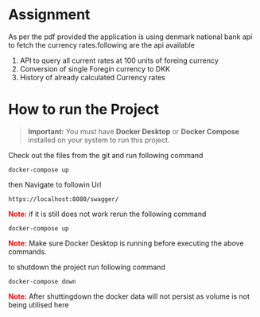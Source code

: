 # Assignment 
As per the pdf provided the application is using denmark national bank api to fetch the currency rates.following are the api available
 1. API to query all current rates at 100 units of foreing currency
 2. Conversion of single Foregin currency to DKK
 3. History of already calculated Currency rates

# How to run the Project

> **Important:** You must have **Docker Desktop** or **Docker Compose** installed on your system to run this project.

Check out the files from the git and run following command 

```
docker-compose up
```

then Navigate to followin Url

```
https://localhost:8080/swagger/
```

**<span style="color:red;">Note:</span>** if it is still does not work rerun the following command
```
docker-compose up
```

**<span style="color:red;">Note:</span>** Make sure Docker Desktop is running before executing the above commands. 


to shutdown the project run following command 

```
docker-compose down
```

**<span style="color:red;">Note:</span>** After shuttingdown the docker data will not persist as volume is not being utilised here